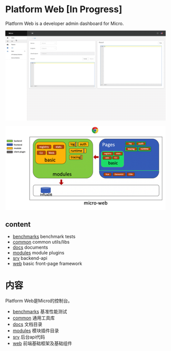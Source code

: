# Platform Web [In Progress]

Platform Web is a developer admin dashboard for Micro.

![](./docs/img/2.show.gif)

![](./docs/img/1.architecture.png)

## content

- [benchmarks](./benchmarks) benchmark tests
- [common](./common) common utils/libs
- [docs](./docs) documents
- [modules](./modules) module plugins
- [srv](./srv) backend-api
- [web](./web) basic front-page framework

# 内容

Platform Web是Micro的控制台。

- [benchmarks](./benchmarks) 基准性能测试
- [common](./common) 通用工具库
- [docs](./docs) 文档目录
- [modules](./modules) 模块插件目录
- [srv](./srv) 后台api代码
- [web](./web) 前端基础框架及基础组件
